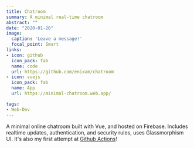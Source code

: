 ```yaml
---
title: Chatroom
summary: A minimal real-time chatroom
abstract: ""
date: "2020-01-26"
image:
  caption: 'Leave a message!'
  focal_point: Smart
links:
- icon: github
  icon_pack: fab
  name: code
  url: https://github.com/enixam/chatroom
- icon: vuejs
  icon_pack: fab
  name: App
  url: https://minimal-chatroom.web.app/

tags:
- Web-Dev
---
```


A minimal online chatroom built with Vue, and hosted on Firebase. Includes realtime updates, authentication, and security rules, uses Glassmorphism UI. It's also my first attempt at [Github Actions](https://github.com/enixam/chatroom/actions?query=workflow%3A%22Deploy+with+Firebase%22)!  